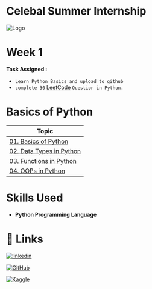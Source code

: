 # Celebal Summer Internship

![Logo](https://celebaltech.com/assets/img/celebal.webp)

# Week 1

**Task Assigned :**

- `Learn Python Basics and upload to github`
- `complete 30` [LeetCode](https://leetcode.com/problemset/all/) `Question in Python.`

# Basics of Python

| Topic                                                                                                                            |
| -------------------------------------------------------------------------------------------------------------------------------- |
| [01. Basics of Python](https://github.com/BlamerX/Celebal-Summer-Internship/tree/master/Week%201/01.%20Basics%20of%20Python)     |
| [02. Data Types in Python](https://github.com/BlamerX/Celebal-Summer-Internship/tree/master/Week%201/01.%20Basics%20of%20Python) |
| [03. Functions in Python](https://github.com/BlamerX/Celebal-Summer-Internship/tree/master/Week%201/01.%20Basics%20of%20Python)  |
| [04. OOPs in Python](https://github.com/BlamerX/Celebal-Summer-Internship/tree/master/Week%201/01.%20Basics%20of%20Python)       |

# Skills Used

- **Python Programming Language**

# 🔗 Links

[![linkedin](https://img.shields.io/badge/linkedin-0A66C2?style=for-the-badge&logo=linkedin&logoColor=white)](https://www.linkedin.com/in/adarsh-kumar-374150171/)

[![GitHub](https://img.shields.io/badge/GitHub-100000?style=for-the-badge&logo=github&Color=white)](https://github.com/BlamerX)

[![Kaggle](https://img.shields.io/badge/Kaggle-20BEFF?style=for-the-badge&logo=kaggle&logoColor=white)](https://www.kaggle.com/blamerx)
